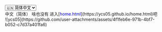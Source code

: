 <div class="language-box">
  <select onchange="window.location.href='README.'+this.value+'.md'">
    <option value="zh-CN">🇨🇳 简体中文</option>
    <option value="es">🇪🇸 Español</option>
    <option value="en">🇺🇸 English</option>
  </select>
</div>
中文（简体）
啥也没有
进入[<span style="color:blue;">home.html</span>](https://ycs05.github.io/home.html)吧
![ycs05](https://github.com/user-attachments/assets/4f1feb6e-971b-4bf7-b052-c7d37a401fa6)
